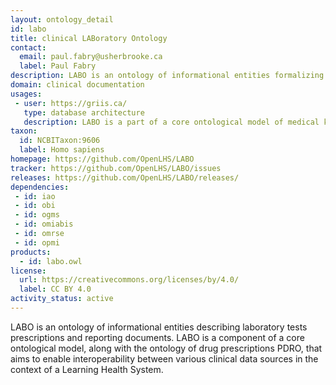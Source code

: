```yaml
---
layout: ontology_detail
id: labo
title: clinical LABoratory Ontology
contact: 
  email: paul.fabry@usherbrooke.ca
  label: Paul Fabry
description: LABO is an ontology of informational entities formalizing clinical laboratory tests prescriptions and reporting documents.
domain: clinical documentation
usages:
 - user: https://griis.ca/
   type: database architecture
   description: LABO is a part of a core ontological model of medical knowledge in the PARS3 data platform.
taxon:
  id: NCBITaxon:9606
  label: Homo sapiens
homepage: https://github.com/OpenLHS/LABO
tracker: https://github.com/OpenLHS/LABO/issues
releases: https://github.com/OpenLHS/LABO/releases/
dependencies:
 - id: iao
 - id: obi
 - id: ogms
 - id: omiabis
 - id: omrse
 - id: opmi
products: 
  - id: labo.owl
license:
  url: https://creativecommons.org/licenses/by/4.0/
  label: CC BY 4.0
activity_status: active
---
```

LABO is an ontology of informational entities describing laboratory tests prescriptions and reporting documents. LABO is a component of a core ontological model, along with the ontology of drug prescriptions PDRO, that aims to enable interoperability between various clinical data sources in the context of a Learning Health System.
